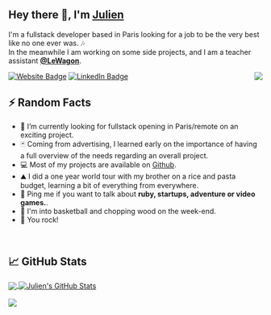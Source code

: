 <h2>Hey there 👋, I'm <a href="http://www.julienbouland.com/">Julien</a></h2>

<p>I'm a fullstack developer based in Paris looking for a job to be the very best like no one ever was. 🎶 <br> In the meanwhile I am working on some side projects, and I am a teacher assistant <strong><a href="https://lewagon.com/">@LeWagon</a></strong>.</p>

<p><a href="http://www.julienbouland.com"><img src="https://img.shields.io/badge/-julienbouland.com-4E69C8?style=flat-square&amp;labelColor=4E69C8&amp;logo=Firefox&amp;link=https://stanleylim.me" alt="Website Badge"></a>
<a href="https://www.linkedin.com/in/julien-bouland/"><img src="https://img.shields.io/badge/-@julienbouland-0077B5?style=flat-square&amp;labelColor=0077B5&amp;logo=LinkedIn&amp;link=https://www.linkedin.com/in/serbis/" alt="LinkedIn Badge"></a>

<img align="right" src="https://media.giphy.com/media/XreQmk7ETCak0/giphy.gif" />
<br>
<h2>⚡️ Random Facts</h2>
<ul>
<li>🧭   I’m currently looking for fullstack opening in Paris/remote on an exciting project.</li>
<li>🃏   Coming from advertising, I learned early on the importance of having a full overview of the needs regarding an overall project.</li>
<li>💻   Most of my projects are available on <a href="http://www.julienbouland.com/">Github</a>.</li>
<li>⛰   I did a one year world tour with my brother on a rice and pasta budget, learning a bit of everything from everywhere.</li>
<li>💬   Ping me if you want to talk about <strong>ruby, startups, adventure or video games.</strong>.</li>
<li>🏀   I'm into basketball and chopping wood on the week-end.</li>
<li>🤘   You rock!</li>
</ul>
<br>

## &#x1f4c8; GitHub Stats

<a href="https://github.com/junkiesan/junkiesan">
  <img align="center" src="https://github-readme-stats.vercel.app/api/top-langs/?username=junkiesan&theme=solarized-light" />
</a>
<a href="https://github.com/junkiesan/junkiesan">
  <img align="center" src="https://github-readme-stats.vercel.app/api?username=junkiesan&show_icons=true&line_height=27&theme=solarized-light" alt="Julien's GitHub Stats" />
</a>
<br>
<br>
<a href="https://www.codewars.com/users/junkiesan" target="_blank">
  <img src="https://www.codewars.com/users/junkiesan/badges/large" />
</a>
<!--
**junkiesan/junkiesan** is a ✨ _special_ ✨ repository because its `README.md` (this file) appears on your GitHub profile.
## 🔧 Technologies & Tools
![](https://img.shields.io/badge/OS-Mac-informational?style=flat&logo=linux&logoColor=white&color=2bbc8a)
![](https://img.shields.io/badge/Editor-SublimeText-informational?style=flat&logo=intellij-idea&logoColor=white&color=2bbc8a)
![](https://img.shields.io/badge/Code-Ruby-informational?style=flat&logo=python&logoColor=white&color=2bbc8a)
![](https://img.shields.io/badge/Code-JavaScript-informational?style=flat&logo=javascript&logoColor=white&color=2bbc8a)
![](https://img.shields.io/badge/Code-RubyOnRails-informational?style=flat&logo=go&logoColor=white&color=2bbc8a)
![](https://img.shields.io/badge/Code-Make-informational?style=flat&logo=cmake&logoColor=white&color=2bbc8a)
![](https://img.shields.io/badge/Code-Vue-informational?style=flat&logo=vue.js&logoColor=white&color=2bbc8a)
![](https://img.shields.io/badge/Shell-Bash-informational?style=flat&logo=gnu-bash&logoColor=white&color=2bbc8a)
![](https://img.shields.io/badge/Tools-PostgreSQL-informational?style=flat&logo=postgresql&logoColor=white&color=2bbc8a)
![](https://img.shields.io/badge/Tools-Docker-informational?style=flat&logo=docker&logoColor=white&color=2bbc8a)
![](https://img.shields.io/badge/Tools-Kubernetes-informational?style=flat&logo=kubernetes&logoColor=white&color=2bbc8a)
![](https://img.shields.io/badge/Tools-Red_Hat_OpenShift-informational?style=flat&logo=red-hat-open-shift&logoColor=white&color=2bbc8a)
![](https://img.shields.io/badge/Cloud-Digital_Ocean-informational?style=flat&logo=digitalocean&logoColor=white&color=2bbc8a)
